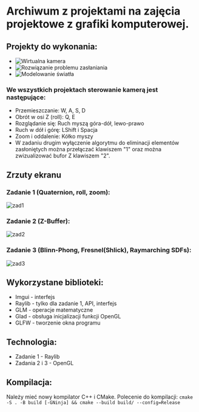 # Archiwum z projektami na zajęcia projektowe z grafiki komputerowej.

## Projekty do wykonania:
- ![Wirtualna kamera](https://github.com/KKarol01/GrafikaKomputerowaProjekty/tree/zad1)
- ![Rozwiązanie problemu zasłaniania](https://github.com/KKarol01/GrafikaKomputerowaProjekty/tree/zad2)
- ![Modelowanie światła](https://github.com/KKarol01/GrafikaKomputerowaProjekty/tree/zad3)

### We wszystkich projektach sterowanie kamerą jest następujące:
- Przemieszczanie: W, A, S, D
- Obrót w osi Z (roll): Q, E
- Rozglądanie się: Ruch myszą góra-dół, lewo-prawo
- Ruch w dół i górę: LShift i Spacja
- Zoom i oddalenie: Kółko myszy
- W zadaniu drugim wyłączenie algorytmu do eliminacji elementów zasłoniętych można przełączać klawiszem "1" oraz można zwizualizować bufor Z klawiszem "2".

## Zrzuty ekranu
### Zadanie 1 (Quaternion, roll, zoom):
![zad1](https://github.com/KKarol01/GrafikaKomputerowaProjekty/assets/20555497/4b4fd5ec-10a6-4f24-925a-c7c4db9f7d0a)

### Zadanie 2 (Z-Buffer):
![zad2](https://github.com/KKarol01/GrafikaKomputerowaProjekty/assets/20555497/27dcd87d-48ca-4443-94dc-cdde9d511bd4)

### Zadanie 3 (Blinn-Phong, Fresnel(Shlick), Raymarching SDFs):
![zad3](https://github.com/KKarol01/GrafikaKomputerowaProjekty/assets/20555497/c3bbabfd-397d-4790-a493-9cd5b6fd31b5)

## Wykorzystane biblioteki:
- Imgui - interfejs
- Raylib - tylko dla zadanie 1, API, interfejs
- GLM - operacje matematyczne
- Glad - obsługa inicjalizacji funkcji OpenGL
- GLFW - tworzenie okna programu

## Technologia:
- Zadanie 1 - Raylib
- Zadania 2 i 3 - OpenGL

## Kompilacja:
Należy mieć nowy kompilator C++ i CMake.
Polecenie do kompilacji: `cmake -S . -B build [-GNinja] && cmake --build build/ --config=Release`
